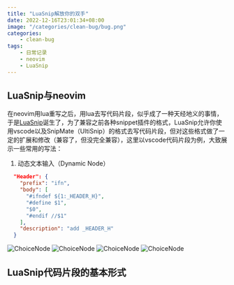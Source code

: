 ```yaml
---
title: "LuaSnip解放你的双手"
date: 2022-12-16T23:01:34+08:00
image: "/categories/clean-bug/bug.png"
categories:
    - clean-bug
tags:
    - 日常记录
    - neovim
    - LuaSnip
---
```


## LuaSnip与neovim

在neovim用lua重写之后，用lua去写代码片段，似乎成了一种天经地义的事情，于是[LuaSnip](https://github.com/L3MON4D3/LuaSnip)诞生了，为了兼容之前各种snippet插件的格式，LuaSnip允许你使用vscode以及SnipMate（UltiSnip）的格式去写代码片段，但对这些格式做了一定的扩展和修改（兼容了，但没完全兼容），这里以vscode代码片段为例，大致展示一些常用的写法：

1. 动态文本输入（Dynamic Node）

```json
  "Header": {
    "prefix": "ifn",
    "body": [
      "#ifndef ${1:_HEADER_H}",
      "#define $1",
      "$0",
      "#endif //$1"
    ],
    "description": "add _HEADER_H"
  }
```


![ChoiceNode](/img/luasnip-img/ChoiceNode.gif)
![ChoiceNode](/img/luasnip-img/visual.gif)
![ChoiceNode](/img/luasnip-img/DynamicNode.gif)
![ChoiceNode](/img/luasnip-img/autotrig.gif)




## LuaSnip代码片段的基本形式
